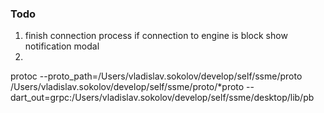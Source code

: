 ### Todo

1. finish connection process if connection to engine is block show notification modal
2. 


protoc --proto_path=/Users/vladislav.sokolov/develop/self/ssme/proto /Users/vladislav.sokolov/develop/self/ssme/proto/*proto   --dart_out=grpc:/Users/vladislav.sokolov/develop/self/ssme/desktop/lib/pb
